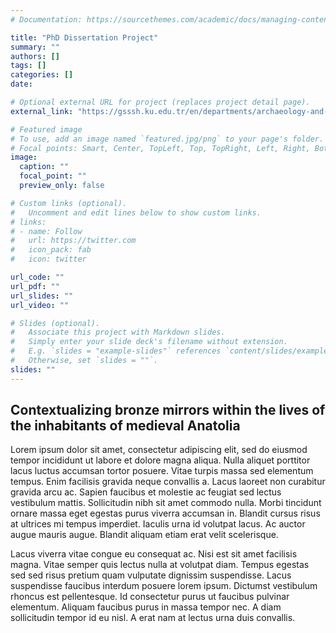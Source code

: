 ```yaml
---
# Documentation: https://sourcethemes.com/academic/docs/managing-content/

title: "PhD Dissertation Project"
summary: ""
authors: []
tags: []
categories: []
date:

# Optional external URL for project (replaces project detail page).
external_link: "https://gsssh.ku.edu.tr/en/departments/archaeology-and-history-of-art/"

# Featured image
# To use, add an image named `featured.jpg/png` to your page's folder.
# Focal points: Smart, Center, TopLeft, Top, TopRight, Left, Right, BottomLeft, Bottom, BottomRight.
image:
  caption: ""
  focal_point: ""
  preview_only: false

# Custom links (optional).
#   Uncomment and edit lines below to show custom links.
# links:
# - name: Follow
#   url: https://twitter.com
#   icon_pack: fab
#   icon: twitter

url_code: ""
url_pdf: ""
url_slides: ""
url_video: ""

# Slides (optional).
#   Associate this project with Markdown slides.
#   Simply enter your slide deck's filename without extension.
#   E.g. `slides = "example-slides"` references `content/slides/example-slides.md`.
#   Otherwise, set `slides = ""`.
slides: ""
---
```


## Contextualizing bronze mirrors within the lives of the inhabitants of medieval Anatolia

Lorem ipsum dolor sit amet, consectetur adipiscing elit, sed do eiusmod tempor incididunt ut labore et dolore magna aliqua. Nulla aliquet porttitor lacus luctus accumsan tortor posuere. Vitae turpis massa sed elementum tempus. Enim facilisis gravida neque convallis a. Lacus laoreet non curabitur gravida arcu ac. Sapien faucibus et molestie ac feugiat sed lectus vestibulum mattis. Sollicitudin nibh sit amet commodo nulla. Morbi tincidunt ornare massa eget egestas purus viverra accumsan in. Blandit cursus risus at ultrices mi tempus imperdiet. Iaculis urna id volutpat lacus. Ac auctor augue mauris augue. Blandit aliquam etiam erat velit scelerisque.

Lacus viverra vitae congue eu consequat ac. Nisi est sit amet facilisis magna. Vitae semper quis lectus nulla at volutpat diam. Tempus egestas sed sed risus pretium quam vulputate dignissim suspendisse. Lacus suspendisse faucibus interdum posuere lorem ipsum. Dictumst vestibulum rhoncus est pellentesque. Id consectetur purus ut faucibus pulvinar elementum. Aliquam faucibus purus in massa tempor nec. A diam sollicitudin tempor id eu nisl. A erat nam at lectus urna duis convallis.

[^1]: supervised by [XYZ](https://gsssh.ku.edu.tr/en/departments/archaeology-and-history-of-art/)


